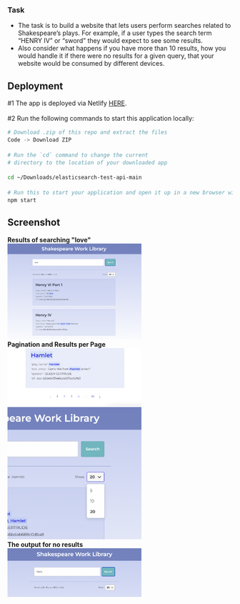 ### Task
- The task is to build a website that lets users perform searches related to Shakespeare’s
plays. For example, if a user types the search term “HENRY IV” or “sword” they would
expect to see some results.<br> 
- Also consider what happens if you have more than 10 results, how you would handle it if there were no results for a given query, that your website would be consumed by different devices.


## Deployment 
#1 The app is deployed via Netlify [HERE](karina4840-elasticsearch-api-test.netlify.app/). 
<br>
<br>
#2 Run the following commands to start this application locally:<br>

```bash
# Download .zip of this repo and extract the files
Code -> Download ZIP

# Run the `cd` command to change the current 
# directory to the location of your downloaded app

cd ~/Downloads/elasticsearch-test-api-main

# Run this to start your application and open it up in a new browser window
npm start
```
## Screenshot
**Results of searching "love"** <br>
<img src="https://github.com/karina4840/elasticsearch-test-api/blob/main/img/img1.png?raw=true" width=300px/><br>
**Pagination and Results per Page** <br>
<img src="https://github.com/karina4840/elasticsearch-test-api/blob/main/img/img4.png?raw=true" width=300px /><br>
<img src="https://github.com/karina4840/elasticsearch-test-api/blob/main/img/img3.png?raw=true" width=300px/><br> 
**The output for no results** <br>
<img src="https://github.com/karina4840/elasticsearch-test-api/blob/main/img/img2.png?raw=true" width=300px/><br>
